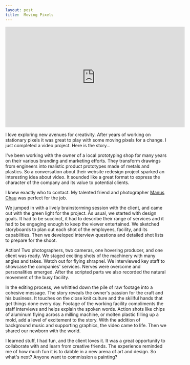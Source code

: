 ```yaml
---
layout: post
title:  Moving Pixels
---
```


<iframe width="560" height="315" src="https://www.youtube.com/embed/UGPTNCj_hOA" frameborder="0" allowfullscreen></iframe>

I love exploring new avenues for creativity. After years of working on stationary pixels it was great to play with some moving pixels for a change. I just completed a video project. Here is the story... 

I've been working with the owner of a local prototyping shop for many years on their various branding and marketing efforts. They transform drawings from engineers into realistic product prototypes made of metals and plastics. So a conversation about their website redesign project sparked an interesting idea about video. It sounded like a great format to express the character of the company and its value to potential clients. 

I knew exactly who to contact. My talented friend and photographer [Manus Chau](http://www.manuschauphotography.com/weblog/) was perfect for the job. 

We jumped in with a lively brainstorming session with the client, and came out with the green light for the project. As usual, we started with design goals. It had to be succinct, it had to describe their range of services and it had to be engaging enough to keep the viewer entertained. We sketched storyboards to plan out each shot of the employees, facility, and its capabilities. Then we developed interview questions and detailed shot lists to prepare for the shoot.

Action! Two photographers, two cameras, one hovering producer, and one client was ready. We staged exciting shots of the machinery with many angles and takes. Watch out for flying shrapnel. We interviewed key staff to showcase the companies' services.  Nerves were overcome and personalities emerged. After the scripted parts we also recorded the natural movement of the busy facility.

In the editing process, we whittled down the pile of raw footage into a cohesive message. The story reveals the owner's passion for the craft and his business. It touches on the close knit culture and the skillful hands that get things done every day. Footage of the working facility compliments the staff interviews and helps explain the spoken words. Action shots like chips of aluminum flying across a milling machine, or molten plastic filling up a mold, add a level of excitement to the story. With the addition of background music and supporting graphics, the video came to life. Then we shared our newborn with the world.

I learned stuff, I had fun, and the client loves it. It was a great opportunity to collaborate with and learn from creative friends. The experience reminded me of how much fun it is to dabble in a new arena of art and design. So what's next? Anyone want to commission a painting? 
